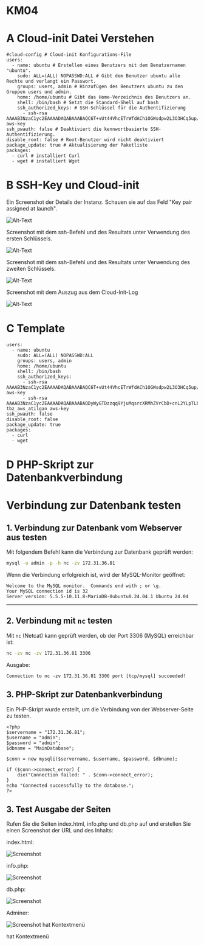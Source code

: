 # KM04
 
# A Cloud-init Datei Verstehen
 
```
#cloud-config # Cloud-init Konfigurations-File
users:
  - name: ubuntu # Erstellen eines Benutzers mit dem Benutzernamen "ubuntu".
    sudo: ALL=(ALL) NOPASSWD:ALL # Gibt dem Benutzer ubuntu alle Rechte und verlangt ein Passwort.
    groups: users, admin # Hinzufügen des Benutzers ubuntu zu den Gruppen users und admin.
    home: /home/ubuntu # Gibt das Home-Verzeichnis des Benutzers an.
    shell: /bin/bash # Setzt die Standard-Shell auf bash
    ssh_authorized_keys: # SSH-Schlüssel für die Authentifizierung
      - ssh-rsa AAAAB3NzaC1yc2EAAAADAQABAAABAQC6T+vUt44VhcETrWfdACh1OGWsdpw2L3O3HCq5up/A/MgiUcd5gq4YjMGmIxr3RC4IyLANGwhT3ve2mdirArUB8VpqwQmxmAo+oyd2xWJzX+B2eUFnHnD4I6qS7sBnDQTz3S6scdLRUZtodx6Y6RsA3j89ebbfBix0xhkb1kw+zBQ4clR1dOakQbdULSQX8KmLkZOZfTCYCepxGVgLyrEobWCtL8yw521sLTQu+EeiachGPUAF90XSP9DjeMsWm5YmVHAngVGoZ+eZO2rjvqW/FJx4uWKLrBwBdn0jV/xJ8fy5Ja0nH7YFuHZ3chqB7y6pkJYgTd/+/jEm/rYf/2/J aws-key      
ssh_pwauth: false # Deaktiviert die kennwortbasierte SSH-Authentifizierung.
disable_root: false # Root-Benutzer wird nicht deaktiviert
package_update: true # Aktualisierung der Paketliste
packages:
  - curl # installiert Curl
  - wget # installiert Wget
```
 
# B SSH-Key und Cloud-init
 
Ein Screenshot der Details der Instanz. Schauen sie auf das Feld "Key pair assigned at launch".
 
![Alt-Text](KN04//2.png)
 
Screenshot mit dem ssh-Befehl und des Resultats unter Verwendung des ersten Schlüssels.
 
![Alt-Text](KN04/Bilder/3.png)
 
Screenshot mit dem ssh-Befehl und des Resultats unter Verwendung des zweiten Schlüssels.
 
![Alt-Text](KN04/Bilder/4.png)
 
Screenshot mit dem Auszug aus dem Cloud-Init-Log
 
![Alt-Text](KN04/Bilder/5.png)
 
# C Template
 
```#cloud-config
users:
  - name: ubuntu
    sudo: ALL=(ALL) NOPASSWD:ALL
    groups: users, admin
    home: /home/ubuntu
    shell: /bin/bash
    ssh_authorized_keys:
      - ssh-rsa AAAAB3NzaC1yc2EAAAADAQABAAABAQC6T+vUt44VhcETrWfdACh1OGWsdpw2L3O3HCq5up/A/MgiUcd5gq4YjMGmIxr3RC4IyLANGwhT3ve2mdirArUB8VpqwQmxmAo+oyd2xWJzX+B2eUFnHnD4I6qS7sBnDQTz3S6scdLRUZtodx6Y6RsA3j89ebbfBix0xhkb1kw+zBQ4clR1dOakQbdULSQX8KmLkZOZfTCYCepxGVgLyrEobWCtL8yw521sLTQu+EeiachGPUAF90XSP9DjeMsWm5YmVHAngVGoZ+eZO2rjvqW/FJx4uWKLrBwBdn0jV/xJ8fy5Ja0nH7YFuHZ3chqB7y6pkJYgTd/+/jEm/rYf/2/J aws-key      
      - ssh-rsa AAAAB3NzaC1yc2EAAAADAQABAAABAQDyWyGTDzzqq9YjuMqsrcXRMhZVrCbD+cnL2YLpTLbTli2jXcX6mISWVzrPQWEkF5OPWCVtWpUpyEgjwe7m7E5zvpI0bGiPrdzrPmO5SMhFI0gRJK5VdJEVl59XColb4ueqh3cwvpbX2kMV8fq04WY+So8mGFlZ+EB+SdvWkgdzde0KOoX8pZQje/rD6GpHF9Jjul075D1kmlS4aUlUmGkM3c6Z5j/phLjyTRayKOD/dZyTEVSGZaS9csd3Qu/b98qoH9VpvG7+ri+RNMh3IYkIpORJjhlCxxvb6uTR89WcvNT94kNBA0GUECQkguElLjx9WSR0RwimfOv4b+Ewj/sX tbz_aws_atilgan aws-key      
ssh_pwauth: false
disable_root: false
package_update: true
packages:
  - curl
  - wget
```
 
# D PHP-Skript zur Datenbankverbindung
 
# Verbindung zur Datenbank testen
 
## 1. Verbindung zur Datenbank vom Webserver aus testen
Mit folgendem Befehl kann die Verbindung zur Datenbank geprüft werden:
 
```bash
mysql -u admin -p -h nc -zv 172.31.36.81
```
 
Wenn die Verbindung erfolgreich ist, wird der MySQL-Monitor geöffnet:
 
```
Welcome to the MySQL monitor.  Commands end with ; or \g.
Your MySQL connection id is 32
Server version: 5.5.5-10.11.8-MariaDB-0ubuntu0.24.04.1 Ubuntu 24.04
```
 
---
 
## 2. Verbindung mit `nc` testen
 
Mit `nc` (Netcat) kann geprüft werden, ob der Port 3306 (MySQL) erreichbar ist:
 
```bash
nc -zv nc -zv 172.31.36.81 3306
```
 
Ausgabe:
 
```
Connection to nc -zv 172.31.36.81 3306 port [tcp/mysql] succeeded!
```
 
## 3. PHP-Skript zur Datenbankverbindung
 
Ein PHP-Skript wurde erstellt, um die Verbindung von der Webserver-Seite zu testen.
 
```
<?php
$servername = "172.31.36.81";
$username = "admin";
$password = "admin";
$dbname = "MainDatabase";
 
$conn = new mysqli($servername, $username, $password, $dbname);
 
if ($conn->connect_error) {
    die("Connection failed: " . $conn->connect_error);
}
echo "Connected successfully to the database.";
?>
```
 
## 3. Test Ausgabe der Seiten
Rufen Sie die Seiten index.html, info.php und db.php auf und erstellen Sie einen Screenshot
der URL und des Inhalts:
 
index.html:
 
![Screenshot](KN04/Bilder/8.png)
 
 
info.php:
 
![Screenshot](KN04/Bilder/7.png)
 
 
db.php:
 
![Screenshot](KN04/Bilder/9.png)
 
 
Adminer:
 
![Screenshot](KN04/Bilder/6.png)
hat Kontextmenü


hat Kontextmenü